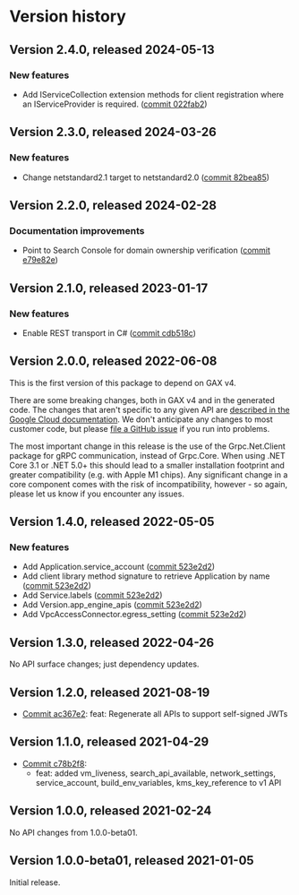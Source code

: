 # Version history

## Version 2.4.0, released 2024-05-13

### New features

- Add IServiceCollection extension methods for client registration where an IServiceProvider is required. ([commit 022fab2](https://github.com/googleapis/google-cloud-dotnet/commit/022fab203f28fb9c608972af7f8b83f571ae5694))

## Version 2.3.0, released 2024-03-26

### New features

- Change netstandard2.1 target to netstandard2.0 ([commit 82bea85](https://github.com/googleapis/google-cloud-dotnet/commit/82bea850661975b9750ac30753528cc9d2e05240))

## Version 2.2.0, released 2024-02-28

### Documentation improvements

- Point to Search Console for domain ownership verification ([commit e79e82e](https://github.com/googleapis/google-cloud-dotnet/commit/e79e82e92a5cccdfa8f6bc7e16c1805e2632afb8))

## Version 2.1.0, released 2023-01-17

### New features

- Enable REST transport in C# ([commit cdb518c](https://github.com/googleapis/google-cloud-dotnet/commit/cdb518c3524106ea73f0e546557a0180589ca3b0))

## Version 2.0.0, released 2022-06-08

This is the first version of this package to depend on GAX v4.

There are some breaking changes, both in GAX v4 and in the generated
code. The changes that aren't specific to any given API are [described in the Google Cloud
documentation](https://cloud.google.com/dotnet/docs/reference/help/breaking-gax4).
We don't anticipate any changes to most customer code, but please [file a
GitHub issue](https://github.com/googleapis/google-cloud-dotnet/issues/new/choose)
if you run into problems.

The most important change in this release is the use of the Grpc.Net.Client package
for gRPC communication, instead of Grpc.Core. When using .NET Core 3.1 or .NET 5.0+
this should lead to a smaller installation footprint and greater compatibility (e.g.
with Apple M1 chips). Any significant change in a core component comes with the risk
of incompatibility, however - so again, please let us know if you encounter any
issues.


## Version 1.4.0, released 2022-05-05

### New features

- Add Application.service_account ([commit 523e2d2](https://github.com/googleapis/google-cloud-dotnet/commit/523e2d23624e0ed8565027843f2e7e48c2e76f5c))
- Add client library method signature to retrieve Application by name ([commit 523e2d2](https://github.com/googleapis/google-cloud-dotnet/commit/523e2d23624e0ed8565027843f2e7e48c2e76f5c))
- Add Service.labels ([commit 523e2d2](https://github.com/googleapis/google-cloud-dotnet/commit/523e2d23624e0ed8565027843f2e7e48c2e76f5c))
- Add Version.app_engine_apis ([commit 523e2d2](https://github.com/googleapis/google-cloud-dotnet/commit/523e2d23624e0ed8565027843f2e7e48c2e76f5c))
- Add VpcAccessConnector.egress_setting ([commit 523e2d2](https://github.com/googleapis/google-cloud-dotnet/commit/523e2d23624e0ed8565027843f2e7e48c2e76f5c))

## Version 1.3.0, released 2022-04-26

No API surface changes; just dependency updates.

## Version 1.2.0, released 2021-08-19

- [Commit ac367e2](https://github.com/googleapis/google-cloud-dotnet/commit/ac367e2): feat: Regenerate all APIs to support self-signed JWTs

## Version 1.1.0, released 2021-04-29

- [Commit c78b2f8](https://github.com/googleapis/google-cloud-dotnet/commit/c78b2f8):
  - feat: added vm_liveness, search_api_available, network_settings, service_account, build_env_variables, kms_key_reference to v1 API

## Version 1.0.0, released 2021-02-24

No API changes from 1.0.0-beta01.

## Version 1.0.0-beta01, released 2021-01-05

Initial release.
